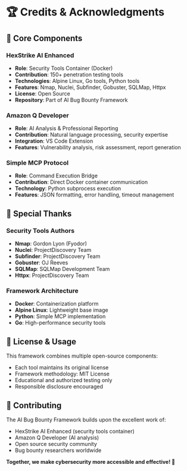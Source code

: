 # 🏆 Credits & Acknowledgments

## 🔧 Core Components

### **HexStrike AI Enhanced**
- **Role**: Security Tools Container (Docker)
- **Contribution**: 150+ penetration testing tools
- **Technologies**: Alpine Linux, Go tools, Python tools
- **Features**: Nmap, Nuclei, Subfinder, Gobuster, SQLMap, Httpx
- **License**: Open Source
- **Repository**: Part of AI Bug Bounty Framework

### **Amazon Q Developer**
- **Role**: AI Analysis & Professional Reporting
- **Contribution**: Natural language processing, security expertise
- **Integration**: VS Code Extension
- **Features**: Vulnerability analysis, risk assessment, report generation

### **Simple MCP Protocol**
- **Role**: Command Execution Bridge
- **Contribution**: Direct Docker container communication
- **Technology**: Python subprocess execution
- **Features**: JSON formatting, error handling, timeout management

## 🌟 Special Thanks

### **Security Tools Authors**
- **Nmap**: Gordon Lyon (Fyodor)
- **Nuclei**: ProjectDiscovery Team
- **Subfinder**: ProjectDiscovery Team
- **Gobuster**: OJ Reeves
- **SQLMap**: SQLMap Development Team
- **Httpx**: ProjectDiscovery Team

### **Framework Architecture**
- **Docker**: Containerization platform
- **Alpine Linux**: Lightweight base image
- **Python**: Simple MCP implementation
- **Go**: High-performance security tools

## 📜 License & Usage

This framework combines multiple open-source components:
- Each tool maintains its original license
- Framework methodology: MIT License
- Educational and authorized testing only
- Responsible disclosure encouraged

## 🤝 Contributing

The AI Bug Bounty Framework builds upon the excellent work of:
- HexStrike AI Enhanced (security tools container)
- Amazon Q Developer (AI analysis)
- Open source security community
- Bug bounty researchers worldwide

**Together, we make cybersecurity more accessible and effective! 🚀**
